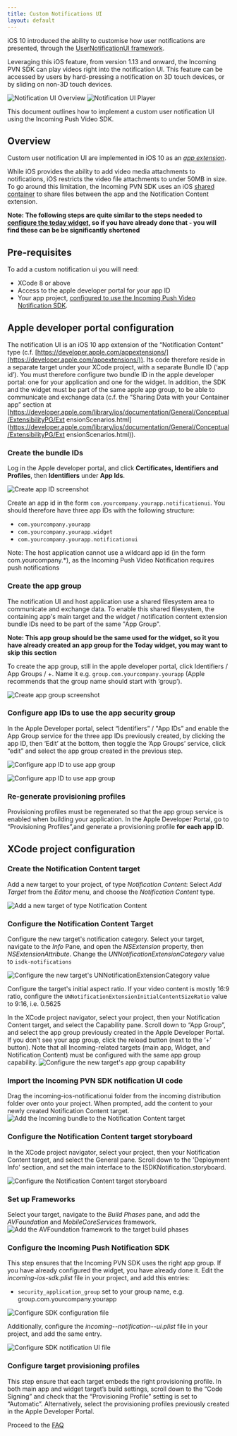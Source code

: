 ```yaml
---
title: Custom Notifications UI
layout: default 
---
```


iOS 10 introduced the ability to customise how user notifications are presented, through the [UserNotificationUI framework](https://developer.apple.com/reference/usernotificationsui). 

Leveraging this iOS feature, from version 1.13 and onward, the Incoming PVN SDK can play videos right into the notification UI. This feature can be accessed by users by hard-pressing a notification on 3D touch devices, or by sliding on non-3D touch devices. 

![Notification UI Overview](images/notification-ui-overview.png)      ![Notification UI Player](images/notification-ui-player.png)

This document outlines how to implement a custom user notification UI using the Incoming Push Video SDK.


## Overview

Custom user notification UI are implemented in iOS 10 as an [_app extension_](https://developer.apple.com/library/ios/documentation/General/Conceptual/ExtensibilityPG/). 


While iOS provides the ability to add video media attachments to notifications, iOS restricts the video file attachments to under 50MB in size. To go around this limitation, the Incoming PVN SDK uses an iOS [shared container](https://developer.apple.com/library/content/documentation/General/Conceptual/ExtensibilityPG/ExtensionScenarios.html#//apple_ref/doc/uid/TP40014214-CH21-SW6) to share files between the app and the Notification Content extension.  

__Note: The following steps are quite similar to the steps needed to [configure the today widget](./widget-integration.html), so if you have already done that - you will find these can be be significantly shortened__


## Pre-requisites

To add a custom notification ui you will need: 

* XCode 8 or above
* Access to the apple developer portal for your app ID
* Your app project, [configured to use the Incoming Push Video Notification SDK](./).


## Apple developer portal configuration ##

The notification UI is an iOS 10 app extension of the “Notification Content” type (c.f. [https://developer.apple.com/app­extensions/](https://developer.apple.com/app­extensions/))​.
Its code therefore reside in a separate target under your XCode project, with a separate Bundle ID (‘app id’). You must therefore configure two bundle ID in the apple developer portal: one for your application and one for the widget. In addition, the SDK and the widget must be part of the same apple app group, to be able to communicate and exchange data (c.f. the “Sharing Data with your Container app” section at [https://developer.apple.com/library/ios/documentation/General/Conceptual/ExtensibilityPG/Ext ensionScenarios.html](https://developer.apple.com/library/ios/documentation/General/Conceptual/ExtensibilityPG/Ext ensionScenarios.html)).


### Create the bundle IDs ###

Log in the Apple developer portal, and click __Certificates, Identifiers and Profiles__, then __Identifiers__ under __App Ids__.

![Create app ID screenshot](./images/widget_appledev_app_id.png)

Create an app id in the form `com.yourcompany.yourapp.notificationui`. 
You should therefore have three app IDs with the following structure:

 * `com.yourcompany.yourapp` 
 * `com.yourcompany.yourapp.widget`
 * `com.yourcompany.yourapp.notificationui`

Note: The host application cannot use a wildcard app id (in the form com.yourcompany.*), as the Incoming Push Video Notification requires push notifications


### Create the app group ### 

The notification UI and host application use a shared filesystem area to communicate and exchange data. To enable this shared filesystem, the containing app's main target and the widget / notification content extension bundle IDs need to be part of the same "App Group".

__Note: This app group should be the same used for the widget, so it you have already created an app group for the Today widget, you may want to skip this section__

To create the app group, still in the apple developer portal, click Identifiers / App Groups / +. Name it e.g. `group.com.yourcompany.yourapp` (Apple recommends that the group name should start with ‘group’). 
	
![Create app group screenshot](./images/widget_app_group.png)


### Configure app IDs to use the app security group ###

In the Apple Developer portal, select “Identifiers” / "App IDs” and enable the App Group service for the three app IDs previously created, by clicking the app ID, then ‘Edit’ at the bottom, then toggle the ‘App Groups’ service, click “edit” and select the app group created in the previous step.

![Configure app ID to use app group](./images/widget_app_group_configure.png)


![Configure app ID to use app group](./images/widget_app_group_configure2.png)


### Re-generate provisioning profiles ###

Provisioning profiles must be re­generated so that the app group service is enabled when building your application. In the Apple Developer Portal, go to “Provisioning Profiles”,and generate a provisioning profile __for each app ID__.

## XCode project configuration


### Create the Notification Content target
 
Add a new target to your project, of type _Notification Content_: Select _Add Target_ from the _Editor_ menu, and choose the _Notification Content_ type. 

![Add a new target of type Notification Content](./images/notificationui_create_target.png)

### Configure the Notification Content Target

Configure the new target's notification category. Select your target, navigate to the _Info_ Pane, and open the _NSExtension_ property, then _NSExtensionAttribute_. Change the _UNNotificationExtensionCategory_ value to `isdk-notifications`

![Configure the new target's UNNotificationExtensionCategory value](./images/notificationui_configure_target.png)

Configure the target's initial aspect ratio. If your video content is mostly 16:9 ratio, configure the `UNNotificationExtensionInitialContentSizeRatio` value to 9:16, i.e. 0.5625 

In the XCode project navigator, select your project, then your Notification Content target, and select the Capability pane. Scroll down to “App Group”, and select the app group previously created in the Apple Developer Portal. If you don’t see your app group, click the reload button (next to the ‘+’ button). Note that all Incoming-related targets (main app, Widget, and Notification Content) must be configured with the same app group capability. 
![Configure the new target's app group capability](./images/notificationui-appgroup.png)

### Import the Incoming PVN SDK notification UI code

Drag the incoming-ios-notificationui folder from the incoming distribution folder over onto your project. When prompted, add the content to your newly created Notification Content target. 
![Add the Incoming bundle to the Notification Content target](./images/notification_ui_copy_incomingsdk.png)

### Configure the Notification Content target storyboard

In the XCode project navigator, select your project, then your Notification Content target, and select the General pane. Scroll down to the 'Deployment Info' section, and set the main interface to the ISDKNotification.storyboard. 

![Configure the Notification Content target storyboard](./images/notificationui-storyboard.png)

### Set up Frameworks 

Select your target, navigate to the _Build Phases_ pane, and add the _AVFoundation_ and _MobileCoreServices_ framework. 
![Add the AVFoundation framework to the target build phases](./images/notificationui_add_frameworks.png)


### Configure the Incoming Push Notification SDK

This step ensures that the Incoming PVN SDK uses the right app group. If you have already configured the widget, you have already done it. Edit the _incoming-­ios-­sdk.plist_ file in your project, and add this entries:

 * `security_application_group`​ set to your group name, e.g. group.com.yourcompany.yourapp

![Configure SDK configuration file](./images/widget_sdk_configuration_file.png)

Additionally, configure the _incoming--notification--ui.plist_ file in your project, and add the same entry. 

![Configure SDK notification UI file](./images/notificationui-config-file.png)


### Configure target provisioning profiles

This step ensure that each target embeds the right provisioning profile. In both main app and widget target’s build settings, scroll down to the “Code Signing” and check that the “Provisioning Profile” setting is set to “Automatic”. Alternatively, select the provisioning profiles previously created in the Apple Developer Portal.




Proceed to the [FAQ](./faq.html)




